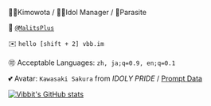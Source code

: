 🧑‍💻Kimowota / 🧑‍💼Idol Manager / 🐛Parasite

💭 [`@MalitsPlus`](https://t.me/MalitsPlus)

✉️ `hello [shift + 2] vbb.im`

🉑 Acceptable Languages: `zh, ja;q=0.9, en;q=0.1`

💕 Avatar: `Kawasaki Sakura` from *IDOLY PRIDE* / [Prompt Data](AvatarPrompt.txt)

[![Vibbit's GitHub stats](https://github-readme-stats.vercel.app/api?username=MalitsPlus&count_private=true&show_icons=true)](https://github.com/anuraghazra/github-readme-stats)
